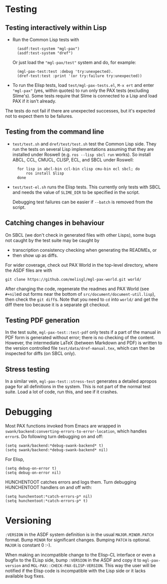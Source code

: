 Testing
=======

Testing interactively within Lisp
---------------------------------

- Run the Common Lisp tests with

        (asdf:test-system "mgl-pax")
        (asdf:test-system "dref")

    Or just load the `"mgl-pax/test"` system and do, for example:

        (mgl-pax-test:test :debug 'try:unexpected).
        (dref-test:test :print '(or try:failure try:unexpected))

- To run the Elisp tests, load `test/mgl-pax-tests.el`, `M-x ert` and
  enter `"mgl-pax"` (yes, within quotes) to run only the PAX tests
  (excluding Slime's). Some tests require that Slime is connected to a
  Lisp and load PAX if it isn't already.

The tests do not fail if there are unexpected successes, but it's
expected not to expect them to be failures.

Testing from the command line
-----------------------------

- `test/test.sh` and `dref/test/test.sh` test the Common Lisp side.
  They run the tests on several Lisp implementations assuming that
  they are installed under Roswell (e.g. `ros --lisp sbcl run` works).
  So install ABCL, CCL, CMUCL, CLISP, ECL, and SBCL under Roswell:

        for lisp in abcl-bin ccl-bin clisp cmu-bin ecl sbcl; do
            ros install $lisp
        done

- `test/test-el.sh` runs the Elisp tests. This currently only tests
  with SBCL and needs the value of `SLIME_DIR` to be specified in the
  script.

    Debugging test failures can be easier if `--batch` is removed from
    the script.

Catching changes in behaviour
-----------------------------

On SBCL (we don't check in generated files with other Lisps), some
bugs not caught by the test suite may be caught by

- transcription consistency checking when generating the READMEs, or
- then show up as diffs.

For wider coverage, check out PAX World in the top-level directory,
where the ASDF files are with

    git clone https://github.com/melisgl/mgl-pax-world.git world/

After changing the code, regenerate the readmes and PAX World (see
`#+nil`ed out forms near the bottom of
`src/document/document-util.lisp`), then check the `git diff`s. Note
that you need to `cd` into `world/` and get the diff there too because
it is a separate git checkout.

Testing PDF generation
----------------------

In the test suite, `mgl-pax-test::test-pdf` only tests if a part of
the manual in PDF form is generated without error; there is no
checking of the content. However, the intermediate LaTeX (between
Markdown and PDF) is written to the version controlled file
`test/data/dref-manual.tex`, which can then be inspected for diffs (on
SBCL only).

Stress testing
--------------

In a similar vein, `mgl-pax-test::stress-test` generates a detailed
apropos page for all definitions in the system. This is not part of
the normal test suite. Load a lot of code, run this, and see if it
crashes.


Debugging
=========

Most PAX functions invoked from Emacs are wrapped in
`swank/backend:converting-errors-to-error-location`, which handles
`error`s. Do following turn debugging on and off:

    (setq swank/backend:*debug-swank-backend* t)
    (setq swank/backend:*debug-swank-backend* nil)

For Elisp,

    (setq debug-on-error t)
    (setq debug-on-error nil)

HUNCHENTOOT catches errors and logs them. Turn debugging HUNCHENTOOT
handlers on and off with:

    (setq hunchentoot:*catch-errors-p* nil)
    (setq hunchentoot:*catch-errors-p* t)


Versioning
==========

`:VERSION` in the ASDF system definition is in the usual
`MAJOR.MINOR.PATCH` format. Bump `MINOR` for significant changes.
Bumping `PATCH` is optional. `MAJOR` is constant 0 :-).

When making an incompatible change to the Elisp-CL interface or even a
bugfix to the ELisp side, bump `:VERSION` in the ASDF and copy it to
`mgl-pax-version` and `MGL-PAX::CHECK-PAX-ELISP-VERSION`. This way the
user will be notified if the Elisp code is incompatible with the Lisp
side or it lacks available bug fixes.
